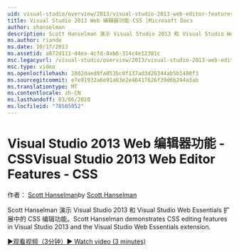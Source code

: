 ```yaml
---
uid: visual-studio/overview/2013/visual-studio-2013-web-editor-features-css
title: Visual Studio 2013 Web 编辑器功能-CSS |Microsoft Docs
author: shanselman
description: Scott Hanselman 演示 Visual Studio 2013 和 Visual Studio Web Essentials 扩展中的 CSS 编辑功能。
ms.author: riande
ms.date: 10/17/2013
ms.assetid: a872d111-d4ea-4cfd-8ab6-314c4e12301c
msc.legacyurl: /visual-studio/overview/2013/visual-studio-2013-web-editor-features-css
msc.type: video
ms.openlocfilehash: 2802daed8fa053bc0f137ad3d26344ab5b1480f3
ms.sourcegitcommit: e7e91932a6e91a63e2e46417626f39d6b244a3ab
ms.translationtype: MT
ms.contentlocale: zh-CN
ms.lasthandoff: 03/06/2020
ms.locfileid: "78505052"
---
```

# <a name="visual-studio-2013-web-editor-features---css"></a><span data-ttu-id="58bdf-103">Visual Studio 2013 Web 编辑器功能 - CSS</span><span class="sxs-lookup"><span data-stu-id="58bdf-103">Visual Studio 2013 Web Editor Features - CSS</span></span>

<span data-ttu-id="58bdf-104">作者： [Scott Hanselman](https://github.com/shanselman)</span><span class="sxs-lookup"><span data-stu-id="58bdf-104">by [Scott Hanselman](https://github.com/shanselman)</span></span>

<span data-ttu-id="58bdf-105">Scott Hanselman 演示 Visual Studio 2013 和 Visual Studio Web Essentials 扩展中的 CSS 编辑功能。</span><span class="sxs-lookup"><span data-stu-id="58bdf-105">Scott Hanselman demonstrates CSS editing features in Visual Studio 2013 and the Visual Studio Web Essentials extension.</span></span>

[<span data-ttu-id="58bdf-106">&#9654;观看视频（3分钟）</span><span class="sxs-lookup"><span data-stu-id="58bdf-106">&#9654; Watch video (3 minutes)</span></span>](https://channel9.msdn.com/Blogs/ASP-NET-Site-Videos/visual-studio-2013-web-editor-features-css)
